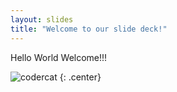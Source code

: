 ```yaml
---
layout: slides
title: "Welcome to our slide deck!"
---
```


Hello World Welcome!!!

![codercat](https://octodex.github.com/images/codercat.jpg)
{: .center}

